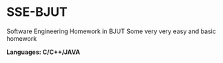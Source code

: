 # SSE-BJUT
Software Engineering Homework in BJUT
Some very very easy and basic homework 

**Languages: C/C++/JAVA**
